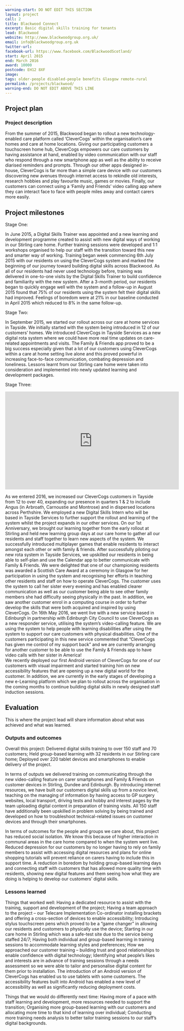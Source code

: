 ```yaml
---
warning-start: DO NOT EDIT THIS SECTION
layout: project
call: 2
title: Blackwood Connect
excerpt: Basic digital skills training for tenants
lead: Blackwood
website: http://www.blackwoodgroup.org.uk/
email: info@blackwoodgroup.org.uk
twitter-url: 
facebook-url: https://www.facebook.com/BlackwoodScotland/ 
start: April 2015
end: March 2016
award: 10000
postcode: EH12 8XF
image:
tags: older-people disabled-people benefits Glasgow remote-rural 
permalink: /projects/blackwood/
warning-end: DO NOT EDIT ABOVE THIS LINE
---
```


## Project plan

### Project description

From the summer of 2015, Blackwood began to rollout a new technology-enabled care platform called ‘CleverCogs’ within the organisation’s care homes and care at home locations. Giving our participating customers a touchscreen home hub, CleverCogs empowers our care customers by having assistance at hand, enabled by video communication with our staff who respond through a new smartphone app as well as the ability to receive diarised reminders and prompts. Through our other apps designed in-house, CleverCogs is far more than a simple care device with our customers discovering new avenues through internet access to rekindle old interests, research hobbies and play favourite music, games or movies. Finally, our customers can connect using a ‘Family and Friends’ video calling app where they can interact face to face with people miles away and contact carers more easily. 

## Project milestones

Stage One:

In June 2015, a Digital Skills Trainer was appointed and a new learning and development programme created to assist with new digital ways of working in our Stirling care home. Further training sessions were developed and 1:1 workshops organised to help our staff with the transition toward this new and smarter way of working. 
Training began week commencing 6th July 2015 with our residents on using the CleverCogs system and marked the beginning of our journey toward building digital skills across Blackwood. As all of our residents had never used technology before, training was delivered in one-to-one visits by the Digital Skills Trainer to build confidence and familiarity with the new system. After a 3-month period, our residents began to quickly engage well with the system and a follow-up in August 2015 found that 75% of our residents using the system felt their digital skills had improved. Feelings of boredom were at 21% in our baseline conducted in April 2015 which reduced to 8% in the same follow-up. 

Stage Two:

In September 2015, we started our rollout across our care at home services in Tayside. We initially started with the system being introduced in 12 of our customers’ homes. We introduced CleverCogs in Tayside Services as a new digital rota system where we could have more real time updates on care-related appointments and visits. The Family & Friends app proved to be a big success especially given that a lot of our customers using CleverCogs within a care at home setting live alone and this proved powerful in increasing face-to-face communication, combating depression and loneliness. Lessons learnt from our Stirling care home were taken into consideration and implemented into newly updated learning and development packages. 

Stage Three:

<iframe width="560" height="315" src="https://www.youtube.com/embed/c5tqrH_ItMY" frameborder="0" allowfullscreen></iframe>

As we entered 2016, we increased our CleverCogs customers in Tayside from 12 to over 40, expanding our presence in quarters 1 & 2 to include Angus (in Arbroath, Carnoustie and Montrose) and in dispersed locations across Perthshire. We employed a new Digital Skills Intern who will be based in Tayside Services to further support the rollout and learning of the system whilst the project expands in our other services. 
On our 1st Anniversary, we brought our learning together from the early rollout at Stirling and held new learning group days at our care home to gather all our residents and staff together to learn new aspects of the system. We successfully introduced multiplayer games that enable residents to interact amongst each other or with family & friends. After successfully piloting our new rota system in Tayside Services, we upskilled our residents in being able to self-plan and use the Calendar app to better communicate with Family & Friends. We were delighted that one of our championing residents was awarded a Scottish Care Award at a ceremony in Glasgow for her participation in using the system and recognising her efforts in teaching other residents and staff on how to operate CleverCogs. The customer uses the system to call her sister every evening and has enabled clearer communication as well as our customer being able to see other family members she had difficulty seeing physically in the past. In addition, we saw another customer enrol in a computing course in order to further develop the skills that were both acquired and inspired by using CleverCogs.
On 16th May 2016, we went live with a new service based in Edinburgh in partnership with Edinburgh City Council to use CleverCogs as a new responder service, utilising the system’s video-calling feature. We are using the system to help people with learning disabilities after using the system to support our care customers with physical disabilities. One of the customers participating in this new service commented that “CleverCogs has given me control of my support back” and we are currently arranging for another customer to be able to use the Family & Friends app to have video calls with her sister in America!  
We recently deployed our first Android version of CleverCogs for one of our customers with visual impairment and started training him on new accessibility features that are opening up a new digital world for the customer. In addition, we are currently in the early stages of developing a new e-Learning platform which we plan to rollout across the organisation in the coming months to continue building digital skills in newly designed staff induction sessions.

## Evaluation

This is where the project lead will share information about what was achieved and what was learned.

### Outputs and outcomes

Overall this project:
Delivered digital skills training to over 150 staff and 70 customers;
Held group-based learning with 32 residents in our Stirling care home;
Deployed over 220 tablet devices and smartphones to enable delivery of the project.

In terms of outputs we delivered training on communicating through the new video-calling feature on carer smartphones and Family & Friends on customer devices in Stirling, Dundee and Edinburgh. By introducing internet resources, we have built our customers digital skills up from a novice level, teaching on the managing of information by having access to GP surgery websites, local transport, driving tests and hobby and interest pages by the team uploading digital content in preparation of training visits. All 150 staff have additionally been upskilled in problem solving by being trained and developed on how to troubleshoot technical-related issues on customer devices and through their smartphones.

In terms of outcomes for the people and groups we care about, this project has reduced social isolation. We know this because of higher interaction in communal areas in the care home compared to when the system went live. Reduced depression for our customers by no longer having to rely on family members to assist with accessing digital resources and plans for online shopping tutorials will prevent reliance on carers having to include this in support time. A reduction in boredom by holding group-based learning days and connecting staff with customers that has allowed more quality time with residents, showing new digital features and them seeing how what they are doing is helping to develop our customers’ digital skills.

### Lessons learned

Things that worked well:
Having a dedicated resource to assist with the training, support and development of the project;
Having a team approach to the project – our Telecare Implementation Co-ordinator installing brackets and offering a cross-section of devices to enable accessibility;
Introducing stylus touchscreen pens which proved to be a “game changer” in allowing our residents and customers to physically use the device;
Starting in our care home in Stirling which was a safe-test site due to the service being staffed 24/7;
Having both individual and group-based learning in training sessions to accommodate learning styles and preferences;
How we approached our customer training – building trust and good relationships to enable confidence with digital technology;
Identifying what people’s likes and interests are in advance of training sessions through a needs assessment so we were able to tailor and personalise digital content for them prior to installation.
The introduction of an Android version of CleverCogs has enabled us to use tablets with some customers. The accessibility features built into Android has enabled a new level of accessibility as well as significantly reducing deployment costs.

Things that we would do differently next time:
Having more of a pace with staff learning and development, more resources needed to support the transition;
Organising more group-based learning with our customers and allocating more time to that kind of learning over individual;
Conducting more training needs analysis to better tailor training sessions to our staff’s digital backgrounds.
